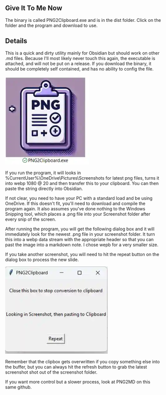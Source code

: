 ## Give It To Me Now

The binary is called PNG2Clipboard.exe and is in the dist folder.  Click on the folder and the program and download to use.

## Details
This is a quick and dirty utility mainly for Obsidian but should work on other .md files.  Because I'll most likely never touch this again, the executable is attached, and will not be put on a release.  If you download the binary, it should be completely self contained, and has no ability to config the file.

![ProgramIcon](./README_display/Icon.webp)


If you run the program, it will looks in %CurrentUser%\OneDrive\Pictures\Screenshots for latest png files, turns it into webp 1080 @ 20 and then transfer this to your clipboard.  You can then paste the string directly into Obsidian.

If not clear, you need to have your PC with a standard load and be using OneDrive.  If this doesn't fit, you'll need to download and compile the program again.  It also assumes you've done nothing to the Windows Snipping tool, which places a .png file into your Screenshot folder after every snip of the screen.

After running the program, you will get the following dialog box and it will immediately look for the newest .png file in your screenshot folder.  It turn this into a webp data stream with the appropriate header so that you can past the image into a markdown note.  I chose wepb for a very smaller size.

If you take another screenshot, you will need to hit the repeat button on the dialog box to process the new slide.

![ProgramIcon](./README_display/Dialog.webp)

Remember that the clipbox gets overwritten if you copy something else into the buffer, but you can always hit the refresh button to grab the latest screenshot shot out of the screenshot folder.

If you want more control but a slower process, look at PNG2MD on this same github.
